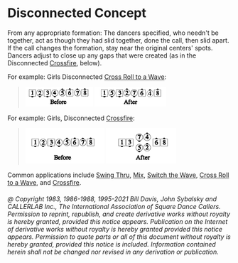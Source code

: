 
# Disconnected Concept

From any appropriate formation: The dancers specified, who needn't be
together, act as though they had slid together, done the call, then slid apart.
If the call changes the formation, stay near the original centers' spots.
Dancers adjust to close up any gaps that were created (as in the Disconnected 
[Crossfire](../plus/crossfire.md), below). 

For example: Girls Disconnected [Cross Roll to a Wave](../c1/cross_roll.md): 

> 
> ![alt](disconnected_concept_1a.png)
> ![alt](disconnected_concept_1b.png)
> 

For example: Girls, Disconnected [Crossfire](../plus/crossfire.md):

> 
> ![alt](disconnected_concept_2a.png)
> ![alt](disconnected_concept_2b.png)
> 

Common applications include
[Swing Thru](../b2/swing_thru.md),
[Mix](../a1/mix.md),
[Switch the Wave](../a2/switch_the_wave.md),
[Cross Roll to a Wave](../c1/cross_roll.md), and
[Crossfire](../plus/crossfire.md).

###### @ Copyright 1983, 1986-1988, 1995-2021 Bill Davis, John Sybalsky and CALLERLAB Inc., The International Association of Square Dance Callers. Permission to reprint, republish, and create derivative works without royalty is hereby granted, provided this notice appears. Publication on the Internet of derivative works without royalty is hereby granted provided this notice appears. Permission to quote parts or all of this document without royalty is hereby granted, provided this notice is included. Information contained herein shall not be changed nor revised in any derivation or publication.
